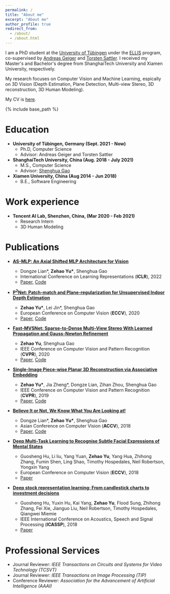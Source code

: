 ```yaml
---
permalink: /
title: "About me"
excerpt: "About me"
author_profile: true
redirect_from: 
  - /about/
  - /about.html
---
```


I am a PhD student at the [University of Tübingen](https://uni-tuebingen.de/en/fakultaeten/mathematisch-naturwissenschaftliche-fakultaet/fachbereiche/informatik/lehrstuehle/autonomous-vision/home/) under the [ELLIS](https://ellis.eu) program, co-supervised by [Andreas Geiger](http://www.cvlibs.net) and [Torsten Sattler](https://tsattler.github.io). I received my Master's and Bachelor's degree from ShanghaiTech University and Xiamen University, respectively. 

My research focuses on Computer Vision and Machine Learning, espically on 3D Vision (Depth Estimation, Plane Detection, Multi-view Stereo, 3D reconstruction, 3D Human Modeling).

My CV is [here](http://niujinshuchong.github.io/files/CV.pdf).

{% include base_path %}

Education
======
* **University of Tübingen, Germany (Sept. 2021 - Now)**
	* Ph.D, Computer Science
	* Advisor: Andreas Geiger and Torsten Sattler
* **ShanghaiTech University, China (Aug. 2018 - July 2021)**
	* M.S., Computer Science
	* Advisor: [Shenghua Gao](https://sist.shanghaitech.edu.cn/sist_en/2020/0814/c7582a54772/page.htm)
*  **Xiamen University, China (Aug 2014 - Jun 2018)**
	* B.E., Software Engineering

Work experience
======
* **Tencent AI Lab, Shenzhen, China, (Mar 2020 - Feb 2021)**
	* Research Intern
	* 3D Human Modeling

Publications
======
* **[AS-MLP: An Axial Shifted MLP Architecture for Vision](https://github.com/svip-lab/AS-MLP)**
	* Dongze Lian*, **Zehao Yu\***, Shenghua Gao
	* International Conference on Learning Representations (**ICLR**), 2022
	* [Paper](https://arxiv.org/pdf/2107.08391.pdf), [Code](https://github.com/svip-lab/AS-MLP)

* **[P<sup>2</sup>Net: Patch-match and Plane-regularization for Unsupervised Indoor Depth Estimation](https://github.com/svip-lab/Indoor-SfMLearner)**
	* **Zehao Yu\***, Lei Jin*, Shenghua Gao
	* European Conference on Computer Vision (**ECCV**), 2020
	* [Paper](https://arxiv.org/pdf/2007.07696.pdf), [Code](https://github.com/svip-lab/Indoor-SfMLearner)

* **[Fast-MVSNet: Sparse-to-Dense Multi-View Stereo With Learned Propagation and Gauss-Newton Refinement](https://github.com/svip-lab/FastMVSNet)**
	* **Zehao Yu**, Shenghua Gao
	* IEEE Conference on Computer Vision and Pattern Recognition (**CVPR**), 2020
	* [Paper](https://arxiv.org/pdf/2003.13017.pdf), [Code](https://github.com/svip-lab/FastMVSNet)

* **[Single-Image Piece-wise Planar 3D Reconstruction via Associative Embedding](https://github.com/svip-lab/PlanarReconstruction)**
	* **Zehao Yu\***, Jia Zheng*, Dongze Lian, Zihan Zhou, Shenghua Gao
	* IEEE Conference on Computer Vision and Pattern Recognition (**CVPR**), 2019
	* [Paper](https://arxiv.org/pdf/1902.09777.pdf), [Code](https://github.com/svip-lab/PlanarReconstruction)

* **[Believe It or Not, We Know What You Are Looking at!](https://github.com/svip-lab/GazeFollowing)**
	* Dongze Lian*, **Zehao Yu\***, Shenghua Gao
	* Asian Conference on Computer Vision (**ACCV**), 2018
	* [Paper](https://arxiv.org/pdf/1907.02364.pdf), [Code](https://github.com/svip-lab/GazeFollowing)

* **[Deep Multi-Task Learning to Recognise Subtle Facial Expressions of Mental States](https://openaccess.thecvf.com/content_ECCV_2018/papers/Guosheng_Hu_Deep_Multi-Task_Learning_ECCV_2018_paper.pdf)**
	* Guosheng Hu, Li liu, Yang Yuan, **Zehao Yu**, Yang Hua, Zhihong Zhang, Fumin Shen, Ling Shao, Timothy Hospedales, Neil Robertson, Yongxin Yang
	* European Conference on Computer Vision (**ECCV**), 2018
	* [Paper](https://openaccess.thecvf.com/content_ECCV_2018/papers/Guosheng_Hu_Deep_Multi-Task_Learning_ECCV_2018_paper.pdf)

* **[Deep stock representation learning: From candlestick charts to investment decisions](https://arxiv.org/pdf/1709.03803.pdf)**
	* Guosheng Hu, Yuxin Hu, Kai Yang, **Zehao Yu**, Flood Sung, Zhihong Zhang, Fei Xie, Jianguo Liu, Neil Robertson, Timothy Hospedales, Qiangwei Miemie
	* IEEE International Conference on Acoustics, Speech and Signal Processing (**ICASSP**), 2018
	* [Paper](https://arxiv.org/pdf/1709.03803.pdf)


Professional Services
======
* Journal Reviewer: <i> IEEE Transactions on Circuits and Systems for Video Technology (TCSVT) </i>
* Journal Reviewer: <i> IEEE Transactions on Image Processing (TIP) </i>
* Conference Reviewer: <i> Association for the Advancement of Artificial Intelligence (AAAI) </i>

